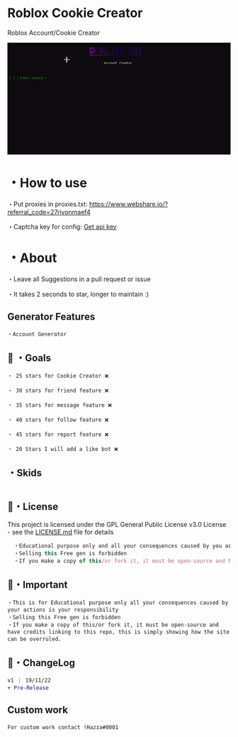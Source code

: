 # Roblox Cookie Creator
Roblox Account/Cookie Creator

![Screenshot](img.png)


# ・How to use
・Put proxies in proxies.txt: https://www.webshare.io/?referral_code=27rjvonmaef4

・Captcha key for config: [Get api key](https://dashboard.capsolver.com/passport/register?inviteCode=rwXDPRNK)

# ・About

・Leave all Suggestions in a pull request or issue

・It takes 2 seconds to star, longer to maintain :)

## Generator Features
```
・Account Generator

```

 ## 🥅 ・Goals
```
・ 25 stars for Cookie Creator ❌

・ 30 stars for friend feature ❌

・ 35 stars for message feature ❌

・ 40 stars for follow feature ❌

・ 45 stars for report feature ❌

・ 20 Stars I will add a like bot ❌
```

## ・Skids
```

```


## 📄・License

This project is licensed under the GPL General Public License v3.0 License - see the [LICENSE.md](./LICENSE) file for details
```js
  ・Educational purpose only and all your consequences caused by you actions is your responsibility
  ・Selling this Free gen is forbidden
  ・If you make a copy of this/or fork it, it must be open-source and have credits linking to this repo
```

## 📄・Important
```
・This is for Educational purpose only all your consequences caused by your actions is your responsibility 
・Selling this Free gen is forbidden 
・If you make a copy of this/or fork it, it must be open-source and have credits linking to this repo, this is simply showing how the site can be overruled.
```

## 💭・ChangeLog

```diff
v1 ⋮ 19/11/22
+ Pre-Release
```


## Custom work
```
For custom work contact !Hazza#0001
```
